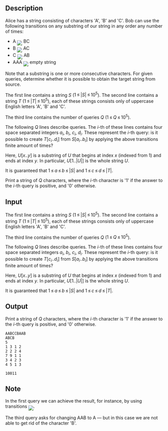 ## Description

<div><p>Alice has a string consisting of characters '<span class="tex-font-style-tt">A</span>', '<span class="tex-font-style-tt">B</span>' and '<span class="tex-font-style-tt">C</span>'. Bob can use the following transitions on any substring of our string in any order any number of times: </p><ul> <li> <span class="tex-font-style-tt">A</span> <img align="middle" class="tex-formula" src="file://OleUPMyk.png" style="max-width: 100.0%;max-height: 100.0%;"> <span class="tex-font-style-tt">BC</span> </li><li> <span class="tex-font-style-tt">B</span> <img align="middle" class="tex-formula" src="file://6su2Rhvz.png" style="max-width: 100.0%;max-height: 100.0%;"> <span class="tex-font-style-tt">AC</span> </li><li> <span class="tex-font-style-tt">C</span> <img align="middle" class="tex-formula" src="file://V5lsP3BU.png" style="max-width: 100.0%;max-height: 100.0%;"> <span class="tex-font-style-tt">AB</span> </li><li> <span class="tex-font-style-tt">AAA</span> <img align="middle" class="tex-formula" src="file://cpv1Vk22.png" style="max-width: 100.0%;max-height: 100.0%;"> empty string </li></ul><p>Note that a substring is one or more consecutive characters. For given queries, determine whether it is possible to obtain the target string from source.</p></div><div class="input-specification"><p>The first line contains a string <span class="tex-span"><i>S</i></span> (<span class="tex-span">1 ≤ |<i>S</i>| ≤ 10<sup class="upper-index">5</sup></span>). The second line contains a string <span class="tex-span"><i>T</i></span> (<span class="tex-span">1 ≤ |<i>T</i>| ≤ 10<sup class="upper-index">5</sup></span>), each of these strings consists only of uppercase English letters '<span class="tex-font-style-tt">A</span>', '<span class="tex-font-style-tt">B</span>' and '<span class="tex-font-style-tt">C</span>'.</p><p>The third line contains the number of queries <span class="tex-span"><i>Q</i></span> (<span class="tex-span">1 ≤ <i>Q</i> ≤ 10<sup class="upper-index">5</sup></span>).</p><p>The following <span class="tex-span"><i>Q</i></span> lines describe queries. The <span class="tex-span"><i>i</i></span>-th of these lines contains four space separated integers <span class="tex-span"><i>a</i><sub class="lower-index"><i>i</i></sub></span>, <span class="tex-span"><i>b</i><sub class="lower-index"><i>i</i></sub></span>, <span class="tex-span"><i>c</i><sub class="lower-index"><i>i</i></sub></span>, <span class="tex-span"><i>d</i><sub class="lower-index"><i>i</i></sub></span>. These represent the <span class="tex-span"><i>i</i></span>-th query: is it possible to create <span class="tex-span"><i>T</i>[<i>c</i><sub class="lower-index"><i>i</i></sub>..<i>d</i><sub class="lower-index"><i>i</i></sub>]</span> from <span class="tex-span"><i>S</i>[<i>a</i><sub class="lower-index"><i>i</i></sub>..<i>b</i><sub class="lower-index"><i>i</i></sub>]</span> by applying the above transitions finite amount of times?</p><p>Here, <span class="tex-span"><i>U</i>[<i>x</i>..<i>y</i>]</span> is a substring of <span class="tex-span"><i>U</i></span> that begins at index <span class="tex-span"><i>x</i></span> (indexed from 1) and ends at index <span class="tex-span"><i>y</i></span>. In particular, <span class="tex-span"><i>U</i>[1..|<i>U</i>|]</span> is the whole string <span class="tex-span"><i>U</i></span>.</p><p>It is guaranteed that <span class="tex-span">1 ≤ <i>a</i> ≤ <i>b</i> ≤ |<i>S</i>|</span> and <span class="tex-span">1 ≤ <i>c</i> ≤ <i>d</i> ≤ |<i>T</i>|</span>.</p></div><div class="output-specification"><p>Print a string of <span class="tex-span"><i>Q</i></span> characters, where the <span class="tex-span"><i>i</i></span>-th character is '<span class="tex-font-style-tt">1</span>' if the answer to the <span class="tex-span"><i>i</i></span>-th query is positive, and '<span class="tex-font-style-tt">0</span>' otherwise.</p></div>

## Input

<p>The first line contains a string <span class="tex-span"><i>S</i></span> (<span class="tex-span">1 ≤ |<i>S</i>| ≤ 10<sup class="upper-index">5</sup></span>). The second line contains a string <span class="tex-span"><i>T</i></span> (<span class="tex-span">1 ≤ |<i>T</i>| ≤ 10<sup class="upper-index">5</sup></span>), each of these strings consists only of uppercase English letters '<span class="tex-font-style-tt">A</span>', '<span class="tex-font-style-tt">B</span>' and '<span class="tex-font-style-tt">C</span>'.</p><p>The third line contains the number of queries <span class="tex-span"><i>Q</i></span> (<span class="tex-span">1 ≤ <i>Q</i> ≤ 10<sup class="upper-index">5</sup></span>).</p><p>The following <span class="tex-span"><i>Q</i></span> lines describe queries. The <span class="tex-span"><i>i</i></span>-th of these lines contains four space separated integers <span class="tex-span"><i>a</i><sub class="lower-index"><i>i</i></sub></span>, <span class="tex-span"><i>b</i><sub class="lower-index"><i>i</i></sub></span>, <span class="tex-span"><i>c</i><sub class="lower-index"><i>i</i></sub></span>, <span class="tex-span"><i>d</i><sub class="lower-index"><i>i</i></sub></span>. These represent the <span class="tex-span"><i>i</i></span>-th query: is it possible to create <span class="tex-span"><i>T</i>[<i>c</i><sub class="lower-index"><i>i</i></sub>..<i>d</i><sub class="lower-index"><i>i</i></sub>]</span> from <span class="tex-span"><i>S</i>[<i>a</i><sub class="lower-index"><i>i</i></sub>..<i>b</i><sub class="lower-index"><i>i</i></sub>]</span> by applying the above transitions finite amount of times?</p><p>Here, <span class="tex-span"><i>U</i>[<i>x</i>..<i>y</i>]</span> is a substring of <span class="tex-span"><i>U</i></span> that begins at index <span class="tex-span"><i>x</i></span> (indexed from 1) and ends at index <span class="tex-span"><i>y</i></span>. In particular, <span class="tex-span"><i>U</i>[1..|<i>U</i>|]</span> is the whole string <span class="tex-span"><i>U</i></span>.</p><p>It is guaranteed that <span class="tex-span">1 ≤ <i>a</i> ≤ <i>b</i> ≤ |<i>S</i>|</span> and <span class="tex-span">1 ≤ <i>c</i> ≤ <i>d</i> ≤ |<i>T</i>|</span>.</p>

## Output

<p>Print a string of <span class="tex-span"><i>Q</i></span> characters, where the <span class="tex-span"><i>i</i></span>-th character is '<span class="tex-font-style-tt">1</span>' if the answer to the <span class="tex-span"><i>i</i></span>-th query is positive, and '<span class="tex-font-style-tt">0</span>' otherwise.</p>





```input1
AABCCBAAB
ABCB
5
1 3 1 2
2 2 2 4
7 9 1 1
3 4 2 3
4 5 1 3

```




```output1
10011

```



## Note

<p>In the first query we can achieve the result, for instance, by using transitions <img align="middle" class="tex-formula" src="file://lIpHOdJD.png" style="max-width: 100.0%;max-height: 100.0%;">.</p><p>The third query asks for changing <span class="tex-font-style-tt">AAB</span> to <span class="tex-font-style-tt">A</span>&nbsp;— but in this case we are not able to get rid of the character '<span class="tex-font-style-tt">B</span>'.</p>
